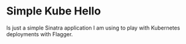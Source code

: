 # Simple Kube Hello

Is just a simple Sinatra application I am using to play with Kubernetes deployments with Flagger.
